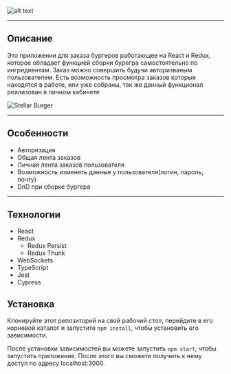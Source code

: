 ![alt text](https://i.imgur.com/CMXqFFw.png#alignleft)



---

## Описание

Это приложении для заказа бургеров работающее на React и Redux, которое обладает функцией сборки бурегра 
самостоятельно по ингредиентам. Заказ можно совершить будучи авторизваным пользователем. Есть возможность просмотра 
заказов которые находятся в работе, или уже собраны, так же данный функционал реализован в личном кабинете

![Stellar Burger](https://i.imgur.com/FByzNw1.png)

---

## Особенности

- Авторизация
- Общая лента заказов
- Личная лента заказов пользователя
- Возможность изменять данные у пользователя(логин, пароль, почту)
- DnD при сборке бургера

---

## Технологии

- React
- Redux
    - Redux Persist
    - Redux Thunk
- WebSockets
- TypeScript
- Jest
- Cypress

## Установка 

Клонируйте этот репозиторий на свой рабочий стол, перейдите в его корневой каталог и запустите `npm install`, чтобы 
установить его зависимости.

После установки зависимостей вы можете запустить `npm start`, чтобы запустить приложение. После этого вы сможете получить к нему доступ по адресу localhost:3000.
